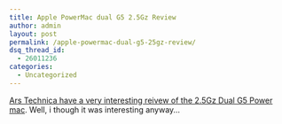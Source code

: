 ```yaml
---
title: Apple PowerMac dual G5 2.5Gz Review
author: admin
layout: post
permalink: /apple-powermac-dual-g5-25gz-review/
dsq_thread_id:
  - 26011236
categories:
  - Uncategorized
---
```

[Ars Technica have a very interesting reivew of the 2.5Gz Dual G5 Power mac][1]. Well, i though it was interesting anyway&#8230;

 [1]: http://arstechnica.com/reviews/004/G5/G5-1.html